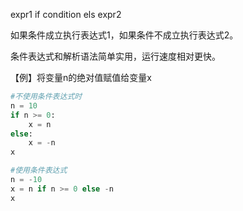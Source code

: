 expr1 if condition els expr2

如果条件成立执行表达式1，如果条件不成立执行表达式2。

条件表达式和解析语法简单实用，运行速度相对更快。

【例】将变量n的绝对值赋值给变量x
```python
#不使用条件表达式时
n = 10
if n >= 0:
    x = n
else:
    x = -n
x

#使用条件表达式
n = -10
x = n if n >= 0 else -n
x
```
